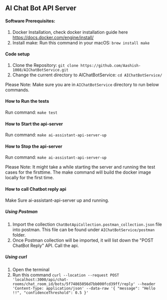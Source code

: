 ## AI Chat Bot API Server

#### Software Prerequisites:
1. Docker Installation, check docker installation guide here https://docs.docker.com/engine/install/
2. Install make: Run this command in your macOS:  `brew install make`
 
#### Code setup
1. Clone the Repository:  `git clone https://github.com/Aashish-1008/AIChatBotService.git`
2. Change the current directory to AIChatBotService:  `cd AIChatBotService/`


Please Note: Make sure you are in `AIChatBotService` directory to run below commands.

#### How to Run the tests 
Run command: `make test`

#### How to Start the api-server 
Run command: `make ai-assistant-api-server-up`

#### How to Stop the api-server 
Run command: `make ai-assistant-api-server-up`

Please Note: It might take a while starting the server and running the test cases for the firsttime. The make command will build the docker image locally for the first time.


#### How to call Chatbot reply api

Make Sure ai-assistant-api-server up and running.

##### Using Postman
1. Import the collection `ChatBotApiCollection.postman_collection.json` file into postman. This file can be found under `AIChatBotService/postman` folder.
2. Once Postman collection will be imported, it will list down the "POST ChatBot Reply" API. Call the api.

##### Using curl
1. Open the terminal
2. Run this command `curl --location --request POST 'localhost:3000/api/chat-rooms/chat_room_id/bots/5f74865056d7bb000fcd39ff/reply' --header 'Content-Type: application/json' --data-raw '{
    "message": "Hello !!",
    "confidenceThreshold": 0.5
}'`
